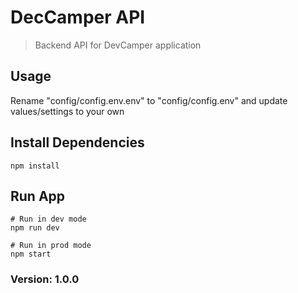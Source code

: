 # DecCamper API

> Backend API for DevCamper application

## Usage

Rename "config/config.env.env" to "config/config.env" and update values/settings to your own

## Install Dependencies

```
npm install
```

## Run App

```
# Run in dev mode
npm run dev

# Run in prod mode
npm start
```

### Version: 1.0.0
